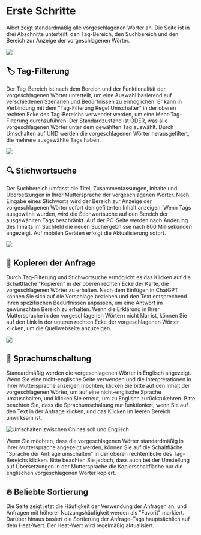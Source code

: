 # Erste Schritte

Aibot zeigt standardmäßig alle vorgeschlagenen Wörter an. Die Seite ist in drei Abschnitte unterteilt: den Tag-Bereich, den Suchbereich und den Bereich zur Anzeige der vorgeschlagenen Wörter.

![](https://img.newzone.top/2023-06-05-20-44-19.png?imageMogr2/format/webp)

## 🏷︎ Tag-Filterung

Der Tag-Bereich ist nach dem Bereich und der Funktionalität der vorgeschlagenen Wörter unterteilt, um eine Auswahl basierend auf verschiedenen Szenarien und Bedürfnissen zu ermöglichen. Er kann in Verbindung mit dem "Tag-Filterung Regel Umschalter" in der oberen rechten Ecke des Tag-Bereichs verwendet werden, um eine Mehr-Tag-Filterung durchzuführen. Der Standardzustand ist ODER, was alle vorgeschlagenen Wörter unter dem gewählten Tag auswählt. Durch Umschalten auf UND werden die vorgeschlagenen Wörter herausgefiltert, die mehrere ausgewählte Tags haben.

![](https://img.newzone.top/2023-06-05-20-50-19.png?imageMogr2/format/webp)

## 🔍 Stichwortsuche

Der Suchbereich umfasst die Titel, Zusammenfassungen, Inhalte und Übersetzungen in Ihrer Muttersprache der vorgeschlagenen Wörter. Nach Eingabe eines Stichworts wird der Bereich zur Anzeige der vorgeschlagenen Wörter sofort den gefilterten Inhalt anzeigen. Wenn Tags ausgewählt wurden, wird die Stichwortsuche auf den Bereich der ausgewählten Tags beschränkt. Auf der PC-Seite werden nach Änderung des Inhalts im Suchfeld die neuen Suchergebnisse nach 800 Millisekunden angezeigt. Auf mobilen Geräten erfolgt die Aktualisierung sofort.

![](https://img.newzone.top/2023-06-05-20-58-07.png?imageMogr2/format/webp)

## 🔬 Kopieren der Anfrage

Durch Tag-Filterung und Stichwortsuche ermöglicht es das Klicken auf die Schaltfläche "Kopieren" in der oberen rechten Ecke der Karte, die vorgeschlagenen Wörter zu erhalten. Nach dem Einfügen in ChatGPT können Sie sich auf die Vorschläge beziehen und den Text entsprechend Ihren spezifischen Bedürfnissen anpassen, um eine Antwort im gewünschten Bereich zu erhalten. Wenn die Erklärung in Ihrer Muttersprache in den vorgeschlagenen Wörtern nicht klar ist, können Sie auf den Link in der unteren rechten Ecke der vorgeschlagenen Wörter klicken, um die Quellwebseite anzuzeigen.

![](https://img.newzone.top/2023-06-11-17-14-07.png?imageMogr2/format/webp)

## 💬 Sprachumschaltung

Standardmäßig werden die vorgeschlagenen Wörter in Englisch angezeigt. Wenn Sie eine nicht-englische Seite verwenden und die Interpretationen in Ihrer Muttersprache anzeigen möchten, klicken Sie bitte auf den Inhalt der vorgeschlagenen Wörter, um auf eine nicht-englische Sprache umzuschalten, und klicken Sie erneut, um zu Englisch zurückzukehren. Bitte beachten Sie, dass die Sprachumschaltung nur funktioniert, wenn Sie auf den Text in der Anfrage klicken, und das Klicken im leeren Bereich unwirksam ist.

![Umschalten zwischen Chinesisch und Englisch](http://img.newzone.top/chatgptshortcut_encn.gif)

Wenn Sie möchten, dass die vorgeschlagenen Wörter standardmäßig in Ihrer Muttersprache angezeigt werden, können Sie auf die Schaltfläche "Sprache der Anfrage umschalten" in der oberen rechten Ecke des Tag-Bereichs klicken. Bitte beachten Sie jedoch, dass auch bei der Umstellung auf Übersetzungen in der Muttersprache die Kopierschaltfläche nur die englischen vorgeschlagenen Wörter kopiert.

## 🔥 Beliebte Sortierung

Die Seite zeigt jetzt die Häufigkeit der Verwendung der Anfragen an, und Anfragen mit höherer Nutzungshäufigkeit werden als "Favorit" markiert. Darüber hinaus basiert die Sortierung der Anfrage-Tags hauptsächlich auf dem Heat-Wert. Der Heat-Wert wird regelmäßig aktualisiert.
